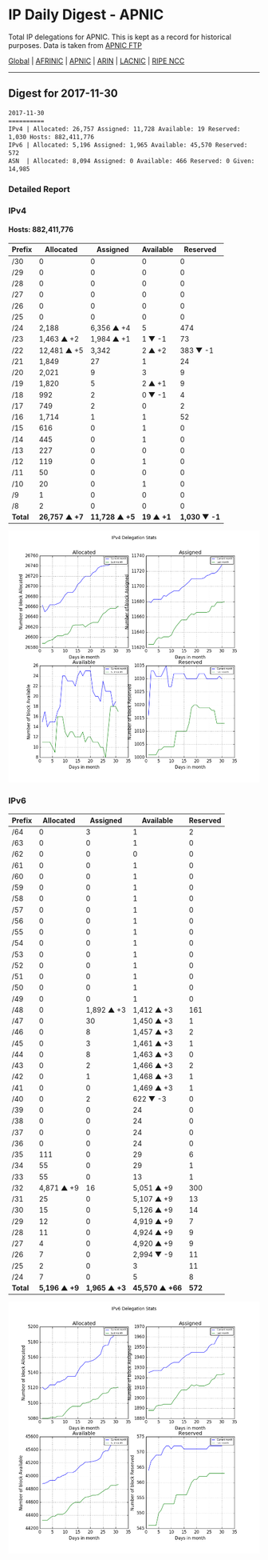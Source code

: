 # IP Daily Digest - APNIC

Total IP delegations for APNIC. This is kept as a record for historical purposes. Data is taken from [APNIC FTP](https://ftp.apnic.net/)

[Global](https://github.com/csmets/IP-Daily-Digest) | [AFRINIC](https://github.com/csmets/IP-Daily-Digest/tree/master/archives/AFRINIC) | [APNIC](https://github.com/csmets/IP-Daily-Digest/tree/master/archives/APNIC) | [ARIN](https://github.com/csmets/IP-Daily-Digest/tree/master/archives/ARIN) | [LACNIC](https://github.com/csmets/IP-Daily-Digest/tree/master/archives/LACNIC) | [RIPE NCC](https://github.com/csmets/IP-Daily-Digest/tree/master/archives/RIPE_NCC)

---

## Digest for 2017-11-30
```
2017-11-30
==========
IPv4 | Allocated: 26,757 Assigned: 11,728 Available: 19 Reserved: 1,030 Hosts: 882,411,776
IPv6 | Allocated: 5,196 Assigned: 1,965 Available: 45,570 Reserved: 572
ASN  | Allocated: 8,094 Assigned: 0 Available: 466 Reserved: 0 Given: 14,985
```

### Detailed Report

### IPv4

#### Hosts: **882,411,776**

| Prefix | Allocated | Assigned | Available | Reserved |
| ----- | ----- | ----- | ----- | ----- |
| /30 | 0 | 0 | 0 | 0 |
| /29 | 0 | 0 | 0 | 0 |
| /28 | 0 | 0 | 0 | 0 |
| /27 | 0 | 0 | 0 | 0 |
| /26 | 0 | 0 | 0 | 0 |
| /25 | 0 | 0 | 0 | 0 |
| /24 | 2,188 | 6,356 ▲ +4 | 5 | 474 |
| /23 | 1,463 ▲ +2 | 1,984 ▲ +1 | 1 ▼ -1 | 73 |
| /22 | 12,481 ▲ +5 | 3,342 | 2 ▲ +2 | 383 ▼ -1 |
| /21 | 1,849 | 27 | 1 | 24 |
| /20 | 2,021 | 9 | 3 | 9 |
| /19 | 1,820 | 5 | 2 ▲ +1 | 9 |
| /18 | 992 | 2 | 0 ▼ -1 | 4 |
| /17 | 749 | 2 | 0 | 2 |
| /16 | 1,714 | 1 | 1 | 52 |
| /15 | 616 | 0 | 1 | 0 |
| /14 | 445 | 0 | 1 | 0 |
| /13 | 227 | 0 | 0 | 0 |
| /12 | 119 | 0 | 1 | 0 |
| /11 | 50 | 0 | 0 | 0 |
| /10 | 20 | 0 | 1 | 0 |
| /9 | 1 | 0 | 0 | 0 |
| /8 | 2 | 0 | 0 | 0 |
| **Total** | **26,757 ▲ +7** | **11,728 ▲ +5** | **19 ▲ +1** | **1,030 ▼ -1** |

![ipv4-stats](ipv4-figure.png)

### IPv6

| Prefix | Allocated | Assigned | Available | Reserved |
| ----- | ----- | ----- | ----- | ----- |
| /64 | 0 | 3 | 1 | 2 |
| /63 | 0 | 0 | 1 | 0 |
| /62 | 0 | 0 | 0 | 0 |
| /61 | 0 | 0 | 1 | 0 |
| /60 | 0 | 0 | 1 | 0 |
| /59 | 0 | 0 | 1 | 0 |
| /58 | 0 | 0 | 1 | 0 |
| /57 | 0 | 0 | 1 | 0 |
| /56 | 0 | 0 | 1 | 0 |
| /55 | 0 | 0 | 1 | 0 |
| /54 | 0 | 0 | 1 | 0 |
| /53 | 0 | 0 | 1 | 0 |
| /52 | 0 | 0 | 1 | 0 |
| /51 | 0 | 0 | 1 | 0 |
| /50 | 0 | 0 | 1 | 0 |
| /49 | 0 | 0 | 1 | 0 |
| /48 | 0 | 1,892 ▲ +3 | 1,412 ▲ +3 | 161 |
| /47 | 0 | 30 | 1,450 ▲ +3 | 1 |
| /46 | 0 | 8 | 1,457 ▲ +3 | 2 |
| /45 | 0 | 3 | 1,461 ▲ +3 | 1 |
| /44 | 0 | 8 | 1,463 ▲ +3 | 0 |
| /43 | 0 | 2 | 1,466 ▲ +3 | 2 |
| /42 | 0 | 1 | 1,468 ▲ +3 | 1 |
| /41 | 0 | 0 | 1,469 ▲ +3 | 1 |
| /40 | 0 | 2 | 622 ▼ -3 | 0 |
| /39 | 0 | 0 | 24 | 0 |
| /38 | 0 | 0 | 24 | 0 |
| /37 | 0 | 0 | 24 | 0 |
| /36 | 0 | 0 | 24 | 0 |
| /35 | 111 | 0 | 29 | 6 |
| /34 | 55 | 0 | 29 | 1 |
| /33 | 55 | 0 | 13 | 1 |
| /32 | 4,871 ▲ +9 | 16 | 5,051 ▲ +9 | 300 |
| /31 | 25 | 0 | 5,107 ▲ +9 | 13 |
| /30 | 15 | 0 | 5,126 ▲ +9 | 14 |
| /29 | 12 | 0 | 4,919 ▲ +9 | 7 |
| /28 | 11 | 0 | 4,924 ▲ +9 | 9 |
| /27 | 4 | 0 | 4,920 ▲ +9 | 9 |
| /26 | 7 | 0 | 2,994 ▼ -9 | 11 |
| /25 | 2 | 0 | 3 | 11 |
| /24 | 7 | 0 | 5 | 8 |
| **Total** | **5,196 ▲ +9** | **1,965 ▲ +3** | **45,570 ▲ +66** | **572** |

![ipv6-stats](ipv6-figure.png)